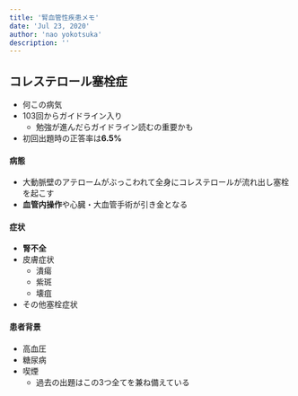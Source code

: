 ```yaml
---
title: '腎血管性疾患メモ'
date: 'Jul 23, 2020'
author: 'nao yokotsuka'
description: ''
---
```


## コレステロール塞栓症

- 何この病気
- 103回からガイドライン入り
  - 勉強が進んだらガイドライン読むの重要かも
- 初回出題時の正答率は**6.5%**

#### 病態

- 大動脈壁のアテロームがぶっこわれて全身にコレステロールが流れ出し塞栓を起こす
- **血管内操作**や心臓・大血管手術が引き金となる

#### 症状

- **腎不全**
- 皮膚症状
  - 潰瘍
  - 紫斑
  - 壊疽
- その他塞栓症状

#### 患者背景

- 高血圧
- 糖尿病
- 喫煙
  - 過去の出題はこの3つ全てを兼ね備えている